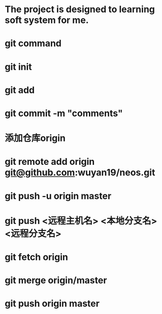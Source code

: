 # The project is designed to learning soft system for me.

# git command
# git init
# git add <filename>
# git commit -m "comments"
# 添加仓库origin
# git remote add origin git@github.com:wuyan19/neos.git
# git push -u origin master
# git push <远程主机名> <本地分支名> <远程分支名>
#
# git fetch origin
# git merge origin/master
# git push origin master
